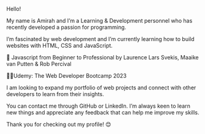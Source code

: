 Hello!

My name is Amirah and I’m a Learning & Development personnel who has recently developed a passion for programming.


I’m fascinated by web development and I’m currently learning how to build websites with HTML, CSS and JavaScript.
 
  
📖 Javascript from Beginner to Professional by Laurence Lars Svekis, Maaike van Putten & Rob Percival </br>

👨‍🏫Udemy: The Web Developer Bootcamp 2023
  

I am looking to expand my portfolio of web projects and connect with other developers to learn from their insights.


You can contact me through GitHub or LinkedIn. 
I’m always keen to learn new things and appreciate any feedback that can help me improve my skills.

Thank you for checking out my profile! 😊
<!---
AmirahParman/AmirahParman is a ✨ special ✨ repository because its `README.md` (this file) appears on your GitHub profile.
You can click the Preview link to take a look at your changes.
--->
